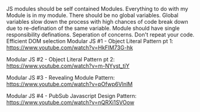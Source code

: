 JS modules should be self contained Modules.
Everything to do with my Module is in my module.
There should be no global variables. Global variables slow down the process with high chances of code break down due to re-defination of the same variable.
Module should have single responsibility definations.
Seperation of concerns.
Don't repeat your code.
Efficient DOM selection
Modular JS #1 - Object Literal Pattern pt 1:
https://www.youtube.com/watch?v=HkFlM73G-hk

Modular JS #2 - Object Literal Pattern pt 2:
https://www.youtube.com/watch?v=m-NYyst_tiY

Modular JS #3 - Revealing Module Pattern:
https://www.youtube.com/watch?v=pOfwp6VlnlM

Modular JS #4 - PubSub Javascript Design Pattern:
https://www.youtube.com/watch?v=nQRXi1SVOow
